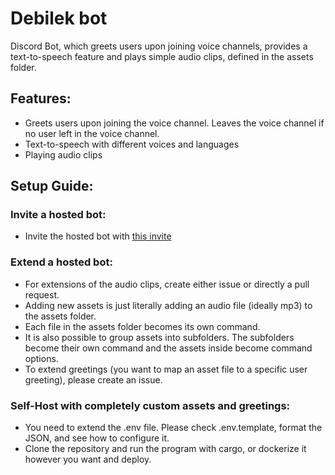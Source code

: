 # Debilek bot

Discord Bot, which greets users upon joining voice channels, provides a text-to-speech feature and plays simple audio clips, defined in the assets folder.

## Features:
- Greets users upon joining the voice channel. Leaves the voice channel if no user left in the voice channel.
- Text-to-speech with different voices and languages
- Playing audio clips

## Setup Guide:
### Invite a hosted bot:
- Invite the hosted bot with [this invite](http://bit.ly/44vrEev)
### Extend a hosted bot:
- For extensions of the audio clips, create either issue or directly a pull request.
- Adding new assets is just literally adding an audio file (ideally mp3) to the assets folder.
- Each file in the assets folder becomes its own command.
- It is also possible to group assets into subfolders. The subfolders become their own command and the assets inside become command options.
- To extend greetings (you want to map an asset file to a specific user greeting), please create an issue.
### Self-Host with completely custom assets and greetings:
- You need to extend the .env file. Please check .env.template, format the JSON, and see how to configure it.
- Clone the repository and run the program with cargo, or dockerize it however you want and deploy.

